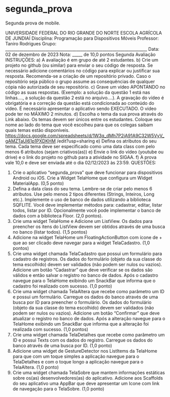 # segunda_prova

Segunda prova de mobile.

UNIVERSIDADE FEDERAL DO RIO GRANDE DO NORTE
ESCOLA AGRÍCOLA DE JUNDIAÍ
Disciplina: Programação para Dispositivos Móveis
Professor: Taniro Rodrigues
Grupo: ______________________________________________________________________
Data: 02 de dezembro de 2023 Nota: _____ de 10,0 pontos
Segunda Avaliação
INSTRUÇÕES:
a) A avaliação é em grupo de até 2 estudantes.
b) Crie um projeto no github (ou similar) para enviar o seu código de resposta. Se necessário
adicione comentários no código para explicar ou justificar sua resposta. Recomenda-se a criação de
um repositório privado. Caso o repositório seja público o grupo assume as consequências de
qualquer cópia não autorizada de seu repositório.
c) Grave um vídeo APONTANDO no código as suas respostas. (Exemplo: a solução da questão 1
está nas linhas...., a solução da questão 2 está no arquivo....). A gravação do vídeo é obrigatória e a
correção da questão está condicionada ao conteúdo do vídeo. É necessário apresentar o aplicativo
sendo EXECUTADO. O vídeo pode ter no MÁXIMO 2 minutos.
d) Escolha o tema da sua prova através do Link abaixo. Os temas devem ser únicos entre os
estudantes. Coloque seu nome ao lado do tema que você escolheu para que os colegas saibam
quais temas estão disponíveis.
https://docs.google.com/spreadsheets/d/1W3q_dMh7P2jA91A9C32W5VyV_gAMZTaUl61p1PXDKHM
/edit?usp=sharing
e) Defina os atributos do seu tema. Cada tema deve ser especificado como uma data class com
pelo menos 6 atributos (sejam criativos(as))
e) Envie o link do vídeo (youtube ou drive) e o link do projeto no github para a atividade no
SIGAA.
f) A prova vale 10,0 e deve ser enviada até o dia 02/12/2023 às 23:59.
QUESTÕES:
1) Crie o aplicativo “segunda_prova” que deve funcionar para dispositivos Android ou iOS. Crie a
Widget TelaHome que configura um Widget MaterialApp. (0,5 ponto)
2) Defina a data class do seu tema. Lembre-se de criar pelo menos 6 atributos. Use pelo menos 2
tipos diferentes (Strings, Inteiros, Long etc.). Implemente o uso de banco de dados utilizando a
biblioteca SQFLITE. Você deve implementar métodos para: cadastrar, editar, listar todos, listar por ID.
Opcionalmente você pode implementar o banco de dados com a biblioteca Floor. (2,0 pontos).
3) Crie uma widget TelaHome e Adicione um ListView. Os dados para preencher os itens do ListView
devem ser obtidos através de uma busca no banco (listar todos). (1,5 pontos)
4) Adicione na widget TelaHome um FloatingActionButton com ícone de + que ao ser clicado deve
navegar para a widget TelaCadastro. (1,0 pontos)
5) Crie uma widget chamada TelaCadastro que possui um formulário para cadastro de registros. Os
dados do formulário (objeto da sua classe do tema escolhido) devem ser validados (não podem ser
nulos ou vazios). Adicione um botão “Cadastrar” que deve verificar se os dados são válidos e então
salvar o registro no banco de dados. Após o cadastro navegue para o TelaHome exibindo um
SnackBar que informa que o cadastro foi realizado com sucesso. (1,0 ponto)
6) Crie uma widget chamada TelaAltera que recebe como parâmetro um ID e possui um formulário.
Carregue os dados do banco através de uma busca por ID para preencher o formulário. Os dados do
formulário (objeto da sua classe do tema escolhido) devem ser validados (não podem ser nulos ou
vazios). Adicione um botão “Confirmar” que deve atualizar o registro no banco de dados. Após a
alteração navegue para o TelaHome exibindo um SnackBar que informa que a alteração foi realizada
com sucesso. (1,0 pontos)
7) Crie uma widget chamada TelaDetalhes que recebe como parâmetro um ID e possui Texts com os
dados do registro. Carregue os dados do banco através de uma busca por ID. (1,0 ponto)
8) Adicione uma widget de GestureDetector nos ListItems da TelaHome para que com um toque
simples a aplicação navegue para o TelaDetalhes e com o toque longo a aplicação navegue para o
TelaAltera. (1,0 ponto)
9) Crie uma widget chamada TelaSobre que mantem informações estáticas sobre os(as)
desenvolvedores(as) do aplicativo. Adicione aos Scaffolds do seu aplicativo uma AppBar que deve
apresentar um Icone com link de navegação para o TelaSobre. (1,0 ponto)
